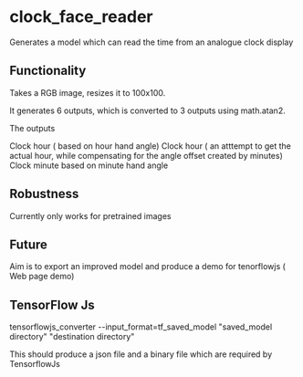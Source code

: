 # clock_face_reader
Generates a model which can read the time from an analogue clock display

## Functionality

Takes a RGB image, resizes it to 100x100.

It generates 6 outputs, which is converted to 3 outputs using math.atan2.

The outputs

Clock hour ( based on hour hand angle)
Clock hour ( an atttempt to get the actual hour, while compensating for the angle offset created by minutes)
Clock minute based on minute hand angle

## Robustness

Currently only works for pretrained images

## Future

Aim is to export an improved model and produce a demo for tenorflowjs ( Web page demo)

## TensorFlow Js

tensorflowjs_converter --input_format=tf_saved_model  "saved_model directory"  "destination directory"

This should produce a json file and a binary file which are required by TensorflowJs
